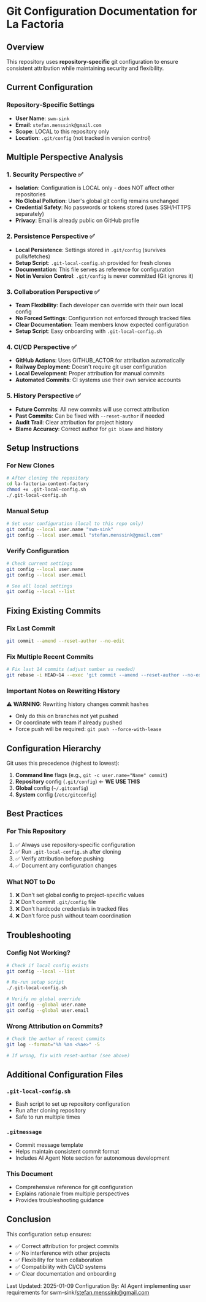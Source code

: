 # Git Configuration Documentation for La Factoria

## Overview
This repository uses **repository-specific** git configuration to ensure consistent attribution while maintaining security and flexibility.

## Current Configuration

### Repository-Specific Settings
- **User Name**: `swm-sink`
- **Email**: `stefan.menssink@gmail.com`
- **Scope**: LOCAL to this repository only
- **Location**: `.git/config` (not tracked in version control)

## Multiple Perspective Analysis

### 1. Security Perspective ✅
- **Isolation**: Configuration is LOCAL only - does NOT affect other repositories
- **No Global Pollution**: User's global git config remains unchanged
- **Credential Safety**: No passwords or tokens stored (uses SSH/HTTPS separately)
- **Privacy**: Email is already public on GitHub profile

### 2. Persistence Perspective ✅
- **Local Persistence**: Settings stored in `.git/config` (survives pulls/fetches)
- **Setup Script**: `.git-local-config.sh` provided for fresh clones
- **Documentation**: This file serves as reference for configuration
- **Not in Version Control**: `.git/config` is never committed (Git ignores it)

### 3. Collaboration Perspective ✅
- **Team Flexibility**: Each developer can override with their own local config
- **No Forced Settings**: Configuration not enforced through tracked files
- **Clear Documentation**: Team members know expected configuration
- **Setup Script**: Easy onboarding with `.git-local-config.sh`

### 4. CI/CD Perspective ✅
- **GitHub Actions**: Uses GITHUB_ACTOR for attribution automatically
- **Railway Deployment**: Doesn't require git user configuration
- **Local Development**: Proper attribution for manual commits
- **Automated Commits**: CI systems use their own service accounts

### 5. History Perspective ✅
- **Future Commits**: All new commits will use correct attribution
- **Past Commits**: Can be fixed with `--reset-author` if needed
- **Audit Trail**: Clear attribution for project history
- **Blame Accuracy**: Correct author for `git blame` and history

## Setup Instructions

### For New Clones
```bash
# After cloning the repository
cd la-factoria-content-factory
chmod +x .git-local-config.sh
./.git-local-config.sh
```

### Manual Setup
```bash
# Set user configuration (local to this repo only)
git config --local user.name "swm-sink"
git config --local user.email "stefan.menssink@gmail.com"
```

### Verify Configuration
```bash
# Check current settings
git config --local user.name
git config --local user.email

# See all local settings
git config --local --list
```

## Fixing Existing Commits

### Fix Last Commit
```bash
git commit --amend --reset-author --no-edit
```

### Fix Multiple Recent Commits
```bash
# Fix last 14 commits (adjust number as needed)
git rebase -i HEAD~14 --exec 'git commit --amend --reset-author --no-edit'
```

### Important Notes on Rewriting History
⚠️ **WARNING**: Rewriting history changes commit hashes
- Only do this on branches not yet pushed
- Or coordinate with team if already pushed
- Force push will be required: `git push --force-with-lease`

## Configuration Hierarchy

Git uses this precedence (highest to lowest):
1. **Command line** flags (e.g., `git -c user.name="Name" commit`)
2. **Repository** config (`.git/config`) ← **WE USE THIS**
3. **Global** config (`~/.gitconfig`)
4. **System** config (`/etc/gitconfig`)

## Best Practices

### For This Repository
1. ✅ Always use repository-specific configuration
2. ✅ Run `.git-local-config.sh` after cloning
3. ✅ Verify attribution before pushing
4. ✅ Document any configuration changes

### What NOT to Do
1. ❌ Don't set global config to project-specific values
2. ❌ Don't commit `.git/config` file
3. ❌ Don't hardcode credentials in tracked files
4. ❌ Don't force push without team coordination

## Troubleshooting

### Config Not Working?
```bash
# Check if local config exists
git config --local --list

# Re-run setup script
./.git-local-config.sh

# Verify no global override
git config --global user.name
git config --global user.email
```

### Wrong Attribution on Commits?
```bash
# Check the author of recent commits
git log --format="%h %an <%ae>" -5

# If wrong, fix with reset-author (see above)
```

## Additional Configuration Files

### `.git-local-config.sh`
- Bash script to set up repository configuration
- Run after cloning repository
- Safe to run multiple times

### `.gitmessage`
- Commit message template
- Helps maintain consistent commit format
- Includes AI Agent Note section for autonomous development

### This Document
- Comprehensive reference for git configuration
- Explains rationale from multiple perspectives
- Provides troubleshooting guidance

## Conclusion

This configuration setup ensures:
- ✅ Correct attribution for project commits
- ✅ No interference with other projects
- ✅ Flexibility for team collaboration
- ✅ Compatibility with CI/CD systems
- ✅ Clear documentation and onboarding

Last Updated: 2025-01-09
Configuration By: AI Agent implementing user requirements for swm-sink/stefan.menssink@gmail.com